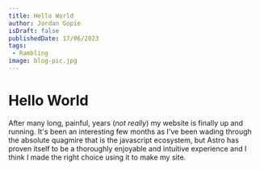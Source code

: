 ```yaml
---
title: Hello World
author: Jordan Gopie
isDraft: false
publishedDate: 17/06/2023
tags:
 - Rambling
image: blog-pic.jpg
---
```


# Hello World

After many long, painful, years (*not really*) my website is finally up and running. It's been an
interesting few months as I've been wading through the absolute quagmire that is the javascript ecosystem, but Astro has proven itself to be a thoroughly enjoyable and intuitive experience and I think I made the right choice using it to make my site.